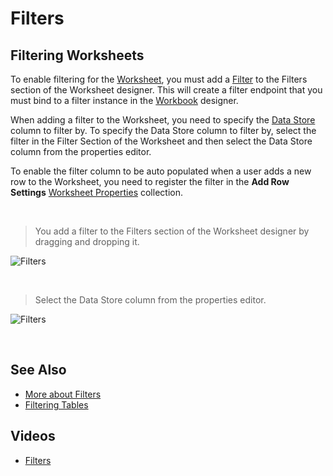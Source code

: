 
# Filters

## Filtering Worksheets
To enable filtering for the [Worksheet](../worksheets.md), you must add a [Filter](../filters/index.md) to the Filters section of the Worksheet designer. This will create a filter endpoint that you must bind to a filter instance in the [Workbook](../workbooks.md) designer.

When adding a filter to the Worksheet, you need to specify the [Data Store](../datastores.md) column to filter by. To specify the Data Store column to filter by, select the filter in the Filter Section of the Worksheet and then select the Data Store column from the properties editor.

To enable the filter column to be auto populated when a user adds a new row to the Worksheet, you need to register the filter in the **Add Row Settings** [Worksheet Properties](wproperties.md) collection. 


<br/>

>You add a filter to the Filters section of the Worksheet designer by dragging and dropping it.

![Filters](https://profitbasedocs.blob.core.windows.net/images/filtersinworksheet.png)

<br/>

>Select the Data Store column from the properties editor.

![Filters](https://profitbasedocs.blob.core.windows.net/images/filtersinworksheet2.png)

<br/>


## See Also
* [More about Filters](../filters/index.md)
* [Filtering Tables](../tables/filters.md)

## Videos
* [Filters](../../videos/filters.md)
